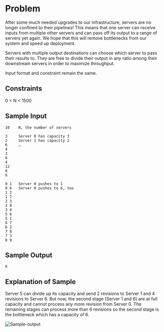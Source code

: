 # Problem
After some much needed upgrades to our infrastructure, servers are no longer confined to their pipelines! This means that one server can receive inputs from multiple other servers and can pass off its output to a range of servers yet again. We hope that this will remove bottlenecks from our system and speed up deployment.

Servers with multiple output destinations can choose which server to pass their results to. They are free to divide their output in any ratio among their downstream servers in order to maximize throughput.

Input format and constraint remain the same.

## Constraints
0 < N < 1500

## Sample Input
```
10    N, the number of servers

3     Server 0 has capacity 3
2     Server 1 has capacity 2
6     …
4
3
6
4
12
8
6

0 1   Server 0 pushes to 1
0 6   Server 0 pushes to 6, too
1 2
1 7
2 3
2 8
3 4
5 6
5 1
6 7
6 2
7 8
7 3
8 9
```

## Sample Output
`6`

## Explanation of Sample
Server 5 can divide up its capacity and send 2 revisions to Server 1 and 4 revisions to Server 6. But now, the second stage (Server 1 and 6) are at full capacity and cannot process any more revision from Server 0. The remaining stages can process more than 6 revisions so the second stage is the bottleneck which has a capacity of 6.

![Sample-output](./sample.jpg)

